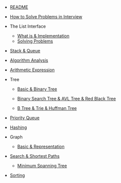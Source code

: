 - [README](README.md)
- [How to Solve Problems in Interview](HowToSolve.md)
- The List Interface
  - [What is & Implementation](1.%20the%20List%20interface.md)
  - [Solving Problems](1-solve.md)


- [Stack & Queue](2.%20Stack%20&%20Queue.md)


- [Algorithm Analysis](3.%20Algorithms%20Analysis.md)


- [Arithmetic Expression](4.%20Arithmetic%20expression.md)


- Tree

	- [Basic & Binary Tree](5.%20Tree%20part%201.md)

	- [Binary Search Tree & AVL Tree & Red Black Tree](6.%20Tree%20part%202.md)

	- [B Tree & Trie & Huffman Tree](7.%20Tree%20part%203.md)


- [Priority Queue](8.%20Priority%20Queue.md)


- [Hashing](9.%20Hashing.md)


- Graph

	- [Basic & Representation](10.%20Graph%20part%201.md)
- [Search & Shortest Paths](11.%20Graph%20part%202.md)
	- [Minimum Spanning Tree](12.%20Graph%20part%203.md)
- [Sorting](13.%20Sorting.md)
